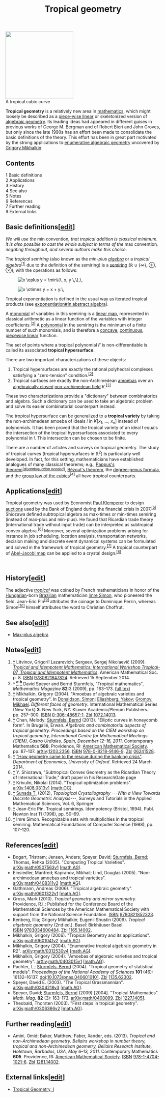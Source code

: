 ﻿---
lastrevid: 643623246
pageid: 867041
canonicalurl: http://en.wikipedia.org/wiki/Tropical_geometry
title: Tropical geometry
editurl: http://en.wikipedia.org/w/index.php?title=Tropical_geometry&action=edit
length: 11128
contentmodel: wikitext
pagelanguage: en
touched: 2015-02-14T13:05:20Z
ns: 0
fullurl: http://en.wikipedia.org/wiki/Tropical_geometry
---

<div class="thumb tright"><div class="thumbinner" style="width:222px;"><a href="/wiki/File:Cubique_tropicale.svg" class="image"><img alt="" src="//upload.wikimedia.org/wikipedia/commons/thumb/8/88/Cubique_tropicale.svg/220px-Cubique_tropicale.svg.png" width="220" height="220" class="thumbimage" srcset="//upload.wikimedia.org/wikipedia/commons/thumb/8/88/Cubique_tropicale.svg/330px-Cubique_tropicale.svg.png 1.5x, //upload.wikimedia.org/wikipedia/commons/thumb/8/88/Cubique_tropicale.svg/440px-Cubique_tropicale.svg.png 2x" data-file-width="354" data-file-height="354" /></a>  <div class="thumbcaption"><div class="magnify"><a href="/wiki/File:Cubique_tropicale.svg" class="internal" title="Enlarge"></a></div>A tropical cubic curve</div></div></div>
<p><b>Tropical geometry</b> is a relatively new area in <a href="/wiki/Mathematics" title="Mathematics">mathematics</a>, which might loosely be described as a <a href="/wiki/Piecewise_linear_manifold" title="Piecewise linear manifold">piece-wise linear</a> or skeletonized version of <a href="/wiki/Algebraic_geometry" title="Algebraic geometry">algebraic geometry</a>.  Its leading ideas had appeared in different guises in previous works of George M. Bergman and of Robert Bieri and John Groves, but only since the late 1990s has an effort been made to consolidate the basic definitions of the theory. This effort has been in great part motivated by the strong applications to <a href="/wiki/Enumerative_geometry" title="Enumerative geometry">enumerative algebraic geometry</a> uncovered by <a href="/w/index.php?title=Grigory_Mikhalkin&amp;action=edit&amp;redlink=1" class="new" title="Grigory Mikhalkin (page does not exist)">Grigory Mikhalkin</a>.
</p>
<div id="toc" class="toc"><div id="toctitle"><h2>Contents</h2></div>
<ul>
<li class="toclevel-1 tocsection-1"><a href="#Basic_definitions"><span class="tocnumber">1</span> <span class="toctext">Basic definitions</span></a></li>
<li class="toclevel-1 tocsection-2"><a href="#Applications"><span class="tocnumber">2</span> <span class="toctext">Applications</span></a></li>
<li class="toclevel-1 tocsection-3"><a href="#History"><span class="tocnumber">3</span> <span class="toctext">History</span></a></li>
<li class="toclevel-1 tocsection-4"><a href="#See_also"><span class="tocnumber">4</span> <span class="toctext">See also</span></a></li>
<li class="toclevel-1 tocsection-5"><a href="#Notes"><span class="tocnumber">5</span> <span class="toctext">Notes</span></a></li>
<li class="toclevel-1 tocsection-6"><a href="#References"><span class="tocnumber">6</span> <span class="toctext">References</span></a></li>
<li class="toclevel-1 tocsection-7"><a href="#Further_reading"><span class="tocnumber">7</span> <span class="toctext">Further reading</span></a></li>
<li class="toclevel-1 tocsection-8"><a href="#External_links"><span class="tocnumber">8</span> <span class="toctext">External links</span></a></li>
</ul>
</div>

<h2><span class="mw-headline" id="Basic_definitions">Basic definitions</span><span class="mw-editsection"><span class="mw-editsection-bracket">[</span><a href="/w/index.php?title=Tropical_geometry&amp;action=edit&amp;section=1" title="Edit section: Basic definitions">edit</a><span class="mw-editsection-bracket">]</span></span></h2>
<p><i>We will use the </i>min convention<i>, that tropical addition is classical minimum.  It is also possible to cast the whole subject in terms of the </i>max convention<i>, negating throughout, and several authors make this choice.</i>
</p><p>The <i>tropical semiring</i> (also known as the <i>min-plus <a href="/wiki/Algebra" title="Algebra">algebra</a></i> or a <i>tropical algebra</i><sup id="cite_ref-Litvinov2009_1-0" class="reference"><a href="#cite_note-Litvinov2009-1"><span>[</span>1<span>]</span></a></sup> due to the definition of the semiring) is a <a href="/wiki/Semiring" title="Semiring">semiring</a> (ℝ ∪ {∞}, ⊕, ⊗), with the operations as follows:
</p>
<dl><dd> <img class="mwe-math-fallback-image-inline tex" alt=" x \oplus y = \min\{\, x, y \,\},\," src="//upload.wikimedia.org/math/6/4/c/64c467218408c4ba5d2c92903a62995e.png" /></dd></dl>
<dl><dd> <img class="mwe-math-fallback-image-inline tex" alt=" x \otimes y = x + y.\," src="//upload.wikimedia.org/math/2/b/8/2b80c7694f20b34c68d92d3b108a28eb.png" /></dd></dl>
<p>Tropical exponentiation is defined in the usual way as iterated tropical products (see <a href="/wiki/Exponentiation#In_abstract_algebra" title="Exponentiation">exponentiation#In abstract algebra</a>).
</p><p>A <a href="/wiki/Monomial" title="Monomial">monomial</a> of variables in this semiring is a <a href="/wiki/Linear_map" title="Linear map">linear map</a>, represented in classical arithmetic as a linear function of the variables with integer coefficients.<sup id="cite_ref-SpeyerSturmfels2009_2-0" class="reference"><a href="#cite_note-SpeyerSturmfels2009-2"><span>[</span>2<span>]</span></a></sup>  A <a href="/wiki/Polynomial" title="Polynomial">polynomial</a> in the semiring is the minimum of a finite number of such monomials, and is therefore a <a href="/wiki/Concave_function" title="Concave function">concave</a>, <a href="/wiki/Continuous_function" title="Continuous function">continuous</a>, <a href="/wiki/Piecewise_linear_function" title="Piecewise linear function">piecewise linear</a> function.
</p><p>The set of points where a tropical polynomial <i>F</i> is non-differentiable is called its associated <b>tropical hypersurface</b>.
</p><p>There are two important characterizations of these objects:
</p>
<ol><li> Tropical hypersurfaces are exactly the rational polyhedral complexes satisfying a "zero-tension" condition.<sup id="cite_ref-SpeyerSturmfels2009_2-1" class="reference"><a href="#cite_note-SpeyerSturmfels2009-2"><span>[</span>2<span>]</span></a></sup></li>
<li> Tropical surfaces are exactly the non-Archimedean <a href="/wiki/Amoeba_(mathematics)" title="Amoeba (mathematics)">amoebas</a> over an <a href="/wiki/Algebraically_closed_field" title="Algebraically closed field">algebraically closed</a> <a href="/wiki/Non-archimedean_field" title="Non-archimedean field" class="mw-redirect">non-archimedean field</a> <i>K</i>.<sup id="cite_ref-3" class="reference"><a href="#cite_note-3"><span>[</span>3<span>]</span></a></sup></li></ol>
<p>These two characterizations provide a "dictionary" between combinatorics and algebra. Such a dictionary can be used to take an algebraic problem and solve its easier combinatorial counterpart instead.
</p><p>The tropical hypersurface can be generalized to a <b>tropical variety</b> by taking the non-archimedean amoeba of ideals <i>I</i> in <i>K</i>[<i>x</i><sub>1</sub>,&#160;...,&#160;<i>x</i><sub><i>n</i></sub>] instead of polynomials. It has been proved that the tropical variety of an ideal <i>I</i> equals the intersection of the tropical hypersurfaces associated to every polynomial in <i>I</i>. This intersection can be chosen to be finite.
</p><p>There are a number of articles and surveys on tropical geometry. The study of tropical curves (tropical hypersurfaces in ℝ<sup>2</sup>) is particularly well developed. In fact, for this setting, mathematicians have established analogues of many classical theorems; e.g., <a href="/wiki/Pappus%27s_theorem" title="Pappus&#39;s theorem" class="mw-disambig">Pappus's theorem</a><sup class="plainlinks noprint Inline-Template" style="vertical-align:text-top;white-space:nowrap;">&#91;<i><a rel="nofollow" class="external text" href="http://dispenser.homenet.org/~dispenser/cgi-bin/dab_solver.py?page=Tropical_geometry&amp;editintro=Template:Disambiguation_needed/editintro&amp;client=Template:Dn"><span title="Link needs disambiguation. (July 2014)">disambiguation needed</span></a></i>&#93;</sup>, <a href="/wiki/B%C3%A9zout%27s_theorem" title="Bézout&#39;s theorem">Bézout's theorem</a>, the <a href="/wiki/Degree-genus_formula" title="Degree-genus formula" class="mw-redirect">degree-genus formula</a>, and the <a href="/wiki/Elliptic_curve" title="Elliptic curve">group law of the cubics</a><sup id="cite_ref-4" class="reference"><a href="#cite_note-4"><span>[</span>4<span>]</span></a></sup> all have tropical counterparts.
</p>
<h2><span class="mw-headline" id="Applications">Applications</span><span class="mw-editsection"><span class="mw-editsection-bracket">[</span><a href="/w/index.php?title=Tropical_geometry&amp;action=edit&amp;section=2" title="Edit section: Applications">edit</a><span class="mw-editsection-bracket">]</span></span></h2>
<p>Tropical geometry was used by Economist <a href="/wiki/Paul_Klemperer" title="Paul Klemperer">Paul Klemperer</a> to design <a href="/wiki/Auction" title="Auction">auctions</a> used by the Bank of England&#160;during the financial crisis in 2007.<sup id="cite_ref-5" class="reference"><a href="#cite_note-5"><span>[</span>5<span>]</span></a></sup> Shiozawa defined subtropical algebra as max-times or min-times semiring (instead of max-plus and min-plus). He found that Ricardian trade theory (international trade without input trade) can be interpreted as subtropical convex algebra.<sup id="cite_ref-6" class="reference"><a href="#cite_note-6"><span>[</span>6<span>]</span></a></sup>
Moreover, several optimization problems arising for instance in job scheduling, location analysis, transportation networks, decision making and discrete event dynamical systems can be formulated and solved in the framework of tropical geometry.<sup id="cite_ref-7" class="reference"><a href="#cite_note-7"><span>[</span>7<span>]</span></a></sup> A tropical counterpart of <a href="/wiki/Abel-Jacobi_map" title="Abel-Jacobi map" class="mw-redirect">Abel-Jacobi map</a> can be applied to a crystal design.<sup id="cite_ref-8" class="reference"><a href="#cite_note-8"><span>[</span>8<span>]</span></a></sup>
</p><p><br />
</p>
<h2><span class="mw-headline" id="History">History</span><span class="mw-editsection"><span class="mw-editsection-bracket">[</span><a href="/w/index.php?title=Tropical_geometry&amp;action=edit&amp;section=3" title="Edit section: History">edit</a><span class="mw-editsection-bracket">]</span></span></h2>
<p>The adjective <i><a href="/wiki/Tropical" title="Tropical" class="mw-redirect">tropical</a></i> was coined by French mathematicians in honor of the <a href="/wiki/Hungary" title="Hungary">Hungarian</a>-born <a href="/wiki/Brazil" title="Brazil">Brazilian</a> mathematician <a href="/wiki/Imre_Simon" title="Imre Simon">Imre Simon</a>, who pioneered the field. Jean-Eric Pin<sup id="cite_ref-Pin1998_9-0" class="reference"><a href="#cite_note-Pin1998-9"><span>[</span>9<span>]</span></a></sup> attributes the coinage to Dominique Perrin, whereas Simon<sup id="cite_ref-Simon1988_10-0" class="reference"><a href="#cite_note-Simon1988-10"><span>[</span>10<span>]</span></a></sup> himself attributes the word to Christian Choffrut.
</p>
<h2><span class="mw-headline" id="See_also">See also</span><span class="mw-editsection"><span class="mw-editsection-bracket">[</span><a href="/w/index.php?title=Tropical_geometry&amp;action=edit&amp;section=4" title="Edit section: See also">edit</a><span class="mw-editsection-bracket">]</span></span></h2>
<ul><li> <a href="/wiki/Max-plus_algebra" title="Max-plus algebra">Max-plus algebra</a></li></ul>
<h2><span class="mw-headline" id="Notes">Notes</span><span class="mw-editsection"><span class="mw-editsection-bracket">[</span><a href="/w/index.php?title=Tropical_geometry&amp;action=edit&amp;section=5" title="Edit section: Notes">edit</a><span class="mw-editsection-bracket">]</span></span></h2>
<div class="reflist" style="list-style-type: decimal;">
<ol class="references">
<li id="cite_note-Litvinov2009-1"><span class="mw-cite-backlink"><b><a href="#cite_ref-Litvinov2009_1-0">^</a></b></span> <span class="reference-text"><span class="citation book">Litvinov, Grigoriĭ Lazarevich; Sergeev, Sergej Nikolaevič (2009). <a rel="nofollow" class="external text" href="http://www.mccme.ru/tropical12/Tropics2012final.pdf"><i>Tropical and Idempotent Mathematics: International Workshop Tropical-07, Tropical and Idempotent Mathematics</i></a>. American Mathematical Soc. p.&#160;8. <a href="/wiki/International_Standard_Book_Number" title="International Standard Book Number">ISBN</a>&#160;<a href="/wiki/Special:BookSources/9780821847824" title="Special:BookSources/9780821847824">9780821847824</a><span class="reference-accessdate">. Retrieved <span class="nowrap">15 September</span> 2014</span>.</span><span title="ctx_ver=Z39.88-2004&amp;rfr_id=info%3Asid%2Fen.wikipedia.org%3ATropical+geometry&amp;rft.aufirst=Grigori%C4%AD+Lazarevich&amp;rft.aulast=Litvinov&amp;rft.au=Litvinov%2C+Grigori%C4%AD+Lazarevich&amp;rft.au=Sergeev%2C+Sergej+Nikolaevi%C4%8D&amp;rft.btitle=Tropical+and+Idempotent+Mathematics%3A+International+Workshop+Tropical-07%2C+Tropical+and+Idempotent+Mathematics&amp;rft.date=2009&amp;rft.genre=book&amp;rft_id=http%3A%2F%2Fwww.mccme.ru%2Ftropical12%2FTropics2012final.pdf&amp;rft.isbn=9780821847824&amp;rft.pages=8&amp;rft.pub=American+Mathematical+Soc&amp;rft_val_fmt=info%3Aofi%2Ffmt%3Akev%3Amtx%3Abook" class="Z3988"><span style="display:none;">&#160;</span></span></span>
</li>
<li id="cite_note-SpeyerSturmfels2009-2"><span class="mw-cite-backlink">^ <a href="#cite_ref-SpeyerSturmfels2009_2-0"><sup><i><b>a</b></i></sup></a> <a href="#cite_ref-SpeyerSturmfels2009_2-1"><sup><i><b>b</b></i></sup></a></span> <span class="reference-text">David Speyer and Bernd Sturmfels, "Tropical mathematics", <i>Mathematics Magazine</i> <b>82</b>:3 (2009), pp. 163–173. <a rel="nofollow" class="external text" href="https://math.berkeley.edu/~bernd/mathmag.pdf">full text</a></span>
</li>
<li id="cite_note-3"><span class="mw-cite-backlink"><b><a href="#cite_ref-3">^</a></b></span> <span class="reference-text"><span class="citation book">Mikhalkin, Grigory (2004). "Amoebas of algebraic varieties and tropical geometry".  In <a href="/wiki/Simon_Donaldson" title="Simon Donaldson">Donaldson, Simon</a>; <a href="/wiki/Yakov_Eliashberg" title="Yakov Eliashberg">Eliashberg, Yakov</a>; <a href="/wiki/Mikhail_Leonidovich_Gromov" title="Mikhail Leonidovich Gromov">Gromov, Mikhael</a>. <i>Different faces of geometry</i>. International Mathematical Series (New York) <b>3</b>. New York, NY: Kluwer Academic/Plenum Publishers. pp.&#160;257–300. <a href="/wiki/International_Standard_Book_Number" title="International Standard Book Number">ISBN</a>&#160;<a href="/wiki/Special:BookSources/0-306-48657-1" title="Special:BookSources/0-306-48657-1">0-306-48657-1</a>. <a href="/wiki/Zentralblatt_MATH" title="Zentralblatt MATH">Zbl</a>&#160;<a rel="nofollow" class="external text" href="//zbmath.org/?format=complete&amp;q=an:1072.14013">1072.14013</a>.</span><span title="ctx_ver=Z39.88-2004&amp;rfr_id=info%3Asid%2Fen.wikipedia.org%3ATropical+geometry&amp;rft.atitle=Amoebas+of+algebraic+varieties+and+tropical+geometry&amp;rft.aufirst=Grigory&amp;rft.aulast=Mikhalkin&amp;rft.au=Mikhalkin%2C+Grigory&amp;rft.btitle=Different+faces+of+geometry&amp;rft.date=2004&amp;rft.genre=bookitem&amp;rft_id=info%3Azbl%2F1072.14013&amp;rft.isbn=0-306-48657-1&amp;rft.pages=257-300&amp;rft.place=New+York%2C+NY&amp;rft.pub=Kluwer+Academic%2FPlenum+Publishers&amp;rft.series=International+Mathematical+Series+%28New+York%29&amp;rft_val_fmt=info%3Aofi%2Ffmt%3Akev%3Amtx%3Abook&amp;rft.volume=3" class="Z3988"><span style="display:none;">&#160;</span></span></span>
</li>
<li id="cite_note-4"><span class="mw-cite-backlink"><b><a href="#cite_ref-4">^</a></b></span> <span class="reference-text"><span class="citation book">Chan, Melody; <a href="/wiki/Bernd_Sturmfels" title="Bernd Sturmfels">Sturmfels, Bernd</a> (2013). "Elliptic curves in honeycomb form".  In Brugallé, Erwan. <i>Algebraic and combinatorial aspects of tropical geometry. Proceedings based on the CIEM workshop on tropical geometry, International Centre for Mathematical Meetings (CIEM), Castro Urdiales, Spain, December 12–16, 2011</i>. Contemporary Mathematics <b>589</b>. Providence, RI: <a href="/wiki/American_Mathematical_Society" title="American Mathematical Society">American Mathematical Society</a>. pp.&#160;87–107. <a href="/wiki/ArXiv" title="ArXiv">arXiv</a>:<a rel="nofollow" class="external text" href="//arxiv.org/abs/1203.2356">1203.2356</a>. <a href="/wiki/International_Standard_Book_Number" title="International Standard Book Number">ISBN</a>&#160;<a href="/wiki/Special:BookSources/978-0-8218-9146-9" title="Special:BookSources/978-0-8218-9146-9">978-0-8218-9146-9</a>. <a href="/wiki/Zentralblatt_MATH" title="Zentralblatt MATH">Zbl</a>&#160;<a rel="nofollow" class="external text" href="//zbmath.org/?format=complete&amp;q=an:06241528">06241528</a>.</span><span title="ctx_ver=Z39.88-2004&amp;rfr_id=info%3Asid%2Fen.wikipedia.org%3ATropical+geometry&amp;rft.atitle=Elliptic+curves+in+honeycomb+form&amp;rft.au=Chan%2C+Melody&amp;rft.aufirst=Melody&amp;rft.aulast=Chan&amp;rft.au=Sturmfels%2C+Bernd&amp;rft.btitle=Algebraic+and+combinatorial+aspects+of+tropical+geometry.+Proceedings+based+on+the+CIEM+workshop+on+tropical+geometry%2C+International+Centre+for+Mathematical+Meetings+%28CIEM%29%2C+Castro+Urdiales%2C+Spain%2C+December+12%E2%80%9316%2C+2011&amp;rft.date=2013&amp;rft.genre=bookitem&amp;rft_id=info%3Aarxiv%2F1203.2356&amp;rft_id=info%3Azbl%2F06241528&amp;rft.isbn=978-0-8218-9146-9&amp;rft.pages=87-107&amp;rft.place=Providence%2C+RI&amp;rft.pub=American+Mathematical+Society&amp;rft.series=Contemporary+Mathematics&amp;rft_val_fmt=info%3Aofi%2Ffmt%3Akev%3Amtx%3Abook&amp;rft.volume=589" class="Z3988"><span style="display:none;">&#160;</span></span></span>
</li>
<li id="cite_note-5"><span class="mw-cite-backlink"><b><a href="#cite_ref-5">^</a></b></span> <span class="reference-text"><span class="citation web"><a rel="nofollow" class="external text" href="http://www.economics.ox.ac.uk/General-News/how-geometry-came-to-the-rescue-during-the-banking-crisis-video">"How geometry came to the rescue during the banking crisis"</a>. <i>Department of Economics, University of Oxford</i><span class="reference-accessdate">. Retrieved <span class="nowrap">24 March</span> 2014</span>.</span><span title="ctx_ver=Z39.88-2004&amp;rfr_id=info%3Asid%2Fen.wikipedia.org%3ATropical+geometry&amp;rft.atitle=How+geometry+came+to+the+rescue+during+the+banking+crisis&amp;rft.genre=article&amp;rft_id=http%3A%2F%2Fwww.economics.ox.ac.uk%2FGeneral-News%2Fhow-geometry-came-to-the-rescue-during-the-banking-crisis-video&amp;rft.jtitle=Department+of+Economics%2C+University+of+Oxford&amp;rft_val_fmt=info%3Aofi%2Ffmt%3Akev%3Amtx%3Ajournal" class="Z3988"><span style="display:none;">&#160;</span></span></span>
</li>
<li id="cite_note-6"><span class="mw-cite-backlink"><b><a href="#cite_ref-6">^</a></b></span> <span class="reference-text">Y. Shiozawa, "Subtropical Convex Geometry as the Ricardian Theory of International Trade," draft paper in his ResearchGate page</span>
</li>
<li id="cite_note-7"><span class="mw-cite-backlink"><b><a href="#cite_ref-7">^</a></b></span> <span class="reference-text"><span class="citation Journal">Krivulin,&#32;Nikolai&#32;(2014).&#32;"Tropical optimization problems".&#32;<a href="/wiki/ArXiv" title="ArXiv">arXiv</a>:<a rel="nofollow" class="external text" href="http://arxiv.org/abs/1408.0313v1">1408.0313v1</a>&#160;[<a rel="nofollow" class="external text" href="http://arxiv.org/archive/math.OC">math.OC</a>].</span></span>
</li>
<li id="cite_note-8"><span class="mw-cite-backlink"><b><a href="#cite_ref-8">^</a></b></span> <span class="reference-text"><a href="/wiki/Toshikazu_Sunada" title="Toshikazu Sunada"> Sunada T.</a> (2012), <i>Topological Crystallography ---With a View Towards Discrete Geometric Analysis---</i>, Surveys and Tutorials in the Applied Mathematical Sciences, Vol. 6, Springer </span>
</li>
<li id="cite_note-Pin1998-9"><span class="mw-cite-backlink"><b><a href="#cite_ref-Pin1998_9-0">^</a></b></span> <span class="reference-text">Jean-Eric Pin. Tropical semirings. Idempotency (Bristol, 1994). Publ. Newton Inst 11 (1998), pp. 50–69.</span>
</li>
<li id="cite_note-Simon1988-10"><span class="mw-cite-backlink"><b><a href="#cite_ref-Simon1988_10-0">^</a></b></span> <span class="reference-text">Imre Simon. Recognizable sets with multiplicities in the tropical semiring. Mathematical Foundations of Computer Science (1988), pp. 107–120.</span>
</li>
</ol></div>
<h2><span class="mw-headline" id="References">References</span><span class="mw-editsection"><span class="mw-editsection-bracket">[</span><a href="/w/index.php?title=Tropical_geometry&amp;action=edit&amp;section=6" title="Edit section: References">edit</a><span class="mw-editsection-bracket">]</span></span></h2>
<div class="refbegin" style="">
<ul><li><span class="citation Journal">Bogart,&#32;Tristram&#59;&#32;Jensen,&#32;Anders&#59;&#32;Speyer,&#32;David&#59;&#32;<a href="/wiki/Bernd_Sturmfels" title="Bernd Sturmfels">Sturmfels,&#32;Bernd</a>&#59;&#32;Thomas,&#32;Rehka&#32;(2005).&#32;"Computing Tropical Varieties".&#32;<a href="/wiki/ArXiv" title="ArXiv">arXiv</a>:<a rel="nofollow" class="external text" href="http://arxiv.org/abs/math/0507563v1">math/0507563v1</a>&#160;[<a rel="nofollow" class="external text" href="http://arxiv.org/archive/math.AG">math.AG</a>].</span></li>
<li><span class="citation Journal">Einsiedler,&#32;Manfred&#59;&#32;Kapranov,&#32;Mikhail&#59;&#32;Lind,&#32;Douglas&#32;(2005).&#32;"Non-archimedean amoebas and tropical varieties".&#32;<a href="/wiki/ArXiv" title="ArXiv">arXiv</a>:<a rel="nofollow" class="external text" href="http://arxiv.org/abs/math/0408311v2">math/0408311v2</a>&#160;[<a rel="nofollow" class="external text" href="http://arxiv.org/archive/math.AG">math.AG</a>].</span></li>
<li><span class="citation Journal">Gathmann,&#32;Andreas&#32;(2006).&#32;"Tropical algebraic geometry".&#32;<a href="/wiki/ArXiv" title="ArXiv">arXiv</a>:<a rel="nofollow" class="external text" href="http://arxiv.org/abs/math/0601322v1">math/0601322v1</a>&#160;[<a rel="nofollow" class="external text" href="http://arxiv.org/archive/math.AG">math.AG</a>].</span></li>
<li><span class="citation book">Gross, Mark (2010). <i>Tropical geometry and mirror symmetry</i>. Providence, R.I.: Published for the Conference Board of the Mathematical Sciences by the American Mathematical Society with support from the National Science Foundation. <a href="/wiki/International_Standard_Book_Number" title="International Standard Book Number">ISBN</a>&#160;<a href="/wiki/Special:BookSources/9780821852323" title="Special:BookSources/9780821852323">9780821852323</a>.</span><span title="ctx_ver=Z39.88-2004&amp;rfr_id=info%3Asid%2Fen.wikipedia.org%3ATropical+geometry&amp;rft.aufirst=Mark&amp;rft.au=Gross%2C+Mark&amp;rft.aulast=Gross&amp;rft.btitle=Tropical+geometry+and+mirror+symmetry&amp;rft.date=2010&amp;rft.genre=book&amp;rft.isbn=9780821852323&amp;rft.place=Providence%2C+R.I.&amp;rft.pub=Published+for+the+Conference+Board+of+the+Mathematical+Sciences+by+the+American+Mathematical+Society+with+support+from+the+National+Science+Foundation&amp;rft_val_fmt=info%3Aofi%2Ffmt%3Akev%3Amtx%3Abook" class="Z3988"><span style="display:none;">&#160;</span></span></li>
<li><span class="citation book">Itenberg, Illia; Grigory Mikhalkin; Eugenii Shustin (2009). <i>Tropical algebraic geometry</i> (2nd ed.). Basel: Birkhäuser Basel. <a href="/wiki/International_Standard_Book_Number" title="International Standard Book Number">ISBN</a>&#160;<a href="/wiki/Special:BookSources/9783034600484" title="Special:BookSources/9783034600484">9783034600484</a>. <a href="/wiki/Zentralblatt_MATH" title="Zentralblatt MATH">Zbl</a>&#160;<a rel="nofollow" class="external text" href="//zbmath.org/?format=complete&amp;q=an:1165.14002">1165.14002</a>.</span><span title="ctx_ver=Z39.88-2004&amp;rfr_id=info%3Asid%2Fen.wikipedia.org%3ATropical+geometry&amp;rft.au=Eugenii+Shustin&amp;rft.aufirst=Illia&amp;rft.au=Grigory+Mikhalkin&amp;rft.au=Itenberg%2C+Illia&amp;rft.aulast=Itenberg&amp;rft.btitle=Tropical+algebraic+geometry&amp;rft.date=2009&amp;rft.edition=2nd&amp;rft.genre=book&amp;rft_id=info%3Azbl%2F1165.14002&amp;rft.isbn=9783034600484&amp;rft.place=Basel&amp;rft.pub=Birkh%C3%A4user+Basel&amp;rft_val_fmt=info%3Aofi%2Ffmt%3Akev%3Amtx%3Abook" class="Z3988"><span style="display:none;">&#160;</span></span></li>
<li><span class="citation Journal">Mikhalkin,&#32;Grigory&#32;(2006).&#32;"Tropical Geometry and its applications".&#32;<a href="/wiki/ArXiv" title="ArXiv">arXiv</a>:<a rel="nofollow" class="external text" href="http://arxiv.org/abs/math/0601041v2">math/0601041v2</a>&#160;[<a rel="nofollow" class="external text" href="http://arxiv.org/archive/math.AG">math.AG</a>].</span></li>
<li><span class="citation Journal">Mikhalkin,&#32;Grigory&#32;(2004).&#32;"Enumerative tropical algebraic geometry in R2".&#32;<a href="/wiki/ArXiv" title="ArXiv">arXiv</a>:<a rel="nofollow" class="external text" href="http://arxiv.org/abs/math/0312530v4">math/0312530v4</a>&#160;[<a rel="nofollow" class="external text" href="http://arxiv.org/archive/math.AG">math.AG</a>].</span></li>
<li><span class="citation Journal">Mikhalkin,&#32;Grigory&#32;(2004).&#32;"Amoebas of algebraic varieties and tropical geometry".&#32;<a href="/wiki/ArXiv" title="ArXiv">arXiv</a>:<a rel="nofollow" class="external text" href="http://arxiv.org/abs/math/0403015v1">math/0403015v1</a>&#160;[<a rel="nofollow" class="external text" href="http://arxiv.org/archive/math.AG">math.AG</a>].</span></li>
<li><span class="citation journal">Pachter, L.; <a href="/wiki/Bernd_Sturmfels" title="Bernd Sturmfels">Sturmfels, Bernd</a> (2004). "Tropical geometry of statistical models". <i>Proceedings of the National Academy of Sciences</i> <b>101</b> (46): 16132–16137. <a href="/wiki/Digital_object_identifier" title="Digital object identifier">doi</a>:<a rel="nofollow" class="external text" href="//dx.doi.org/10.1073%2Fpnas.0406010101">10.1073/pnas.0406010101</a>. <a href="/wiki/Zentralblatt_MATH" title="Zentralblatt MATH">Zbl</a>&#160;<a rel="nofollow" class="external text" href="//zbmath.org/?format=complete&amp;q=an:1135.62302">1135.62302</a>.</span><span title="ctx_ver=Z39.88-2004&amp;rfr_id=info%3Asid%2Fen.wikipedia.org%3ATropical+geometry&amp;rft.atitle=Tropical+geometry+of+statistical+models&amp;rft.aufirst=L.&amp;rft.aulast=Pachter&amp;rft.au=Pachter%2C+L.&amp;rft.au=Sturmfels%2C+Bernd&amp;rft.date=2004&amp;rft.genre=article&amp;rft_id=info%3Adoi%2F10.1073%2Fpnas.0406010101&amp;rft_id=info%3Azbl%2F1135.62302&amp;rft.issue=46&amp;rft.jtitle=Proceedings+of+the+National+Academy+of+Sciences&amp;rft.pages=16132-16137&amp;rft_val_fmt=info%3Aofi%2Ffmt%3Akev%3Amtx%3Ajournal&amp;rft.volume=101" class="Z3988"><span style="display:none;">&#160;</span></span></li>
<li><span class="citation Journal">Speyer,&#32;David E.&#32;(2003).&#32;"The Tropical Grassmannian".&#32;<a href="/wiki/ArXiv" title="ArXiv">arXiv</a>:<a rel="nofollow" class="external text" href="http://arxiv.org/abs/math/0304218v3">math/0304218v3</a>&#160;[<a rel="nofollow" class="external text" href="http://arxiv.org/archive/math.AG">math.AG</a>].</span></li>
<li><span class="citation journal">Speyer, David; <a href="/wiki/Bernd_Sturmfels" title="Bernd Sturmfels">Sturmfels, Bernd</a> (2009) [2004]. "Tropical Mathematics". <i>Math. Mag.</i> <b>82</b> (3): 163–173. <a href="/wiki/ArXiv" title="ArXiv">arXiv</a>:<a rel="nofollow" class="external text" href="//arxiv.org/abs/math/0408099">math/0408099</a>. <a href="/wiki/Zentralblatt_MATH" title="Zentralblatt MATH">Zbl</a>&#160;<a rel="nofollow" class="external text" href="//zbmath.org/?format=complete&amp;q=an:1227.14051">1227.14051</a>.</span><span title="ctx_ver=Z39.88-2004&amp;rfr_id=info%3Asid%2Fen.wikipedia.org%3ATropical+geometry&amp;rft.atitle=Tropical+Mathematics&amp;rft.aufirst=David&amp;rft.aulast=Speyer&amp;rft.au=Speyer%2C+David&amp;rft.au=Sturmfels%2C+Bernd&amp;rft.date=2009&amp;rft.genre=article&amp;rft_id=info%3Aarxiv%2Fmath%2F0408099&amp;rft_id=info%3Azbl%2F1227.14051&amp;rft.issue=3&amp;rft.jtitle=Math.+Mag.&amp;rft.pages=163-173&amp;rft_val_fmt=info%3Aofi%2Ffmt%3Akev%3Amtx%3Ajournal&amp;rft.volume=82" class="Z3988"><span style="display:none;">&#160;</span></span></li>
<li><span class="citation Journal">Theobald,&#32;Thorsten&#32;(2003).&#32;"First steps in tropical geometry".&#32;<a href="/wiki/ArXiv" title="ArXiv">arXiv</a>:<a rel="nofollow" class="external text" href="http://arxiv.org/abs/math/0306366v2">math/0306366v2</a>&#160;[<a rel="nofollow" class="external text" href="http://arxiv.org/archive/math.AG">math.AG</a>].</span></li></ul>
</dl></div>
<h2><span class="mw-headline" id="Further_reading">Further reading</span><span class="mw-editsection"><span class="mw-editsection-bracket">[</span><a href="/w/index.php?title=Tropical_geometry&amp;action=edit&amp;section=7" title="Edit section: Further reading">edit</a><span class="mw-editsection-bracket">]</span></span></h2>
<ul><li> <span class="citation book">Amini, Omid; Baker, Matthew; Faber, Xander, eds. (2013). <i>Tropical and non-Archimedean geometry. Bellairs workshop in number theory, tropical and non-Archimedean geometry, Bellairs Research Institute, Holetown, Barbados, USA, May 6–13, 2011</i>. Contemporary Mathematics <b>605</b>. Providence, RI: <a href="/wiki/American_Mathematical_Society" title="American Mathematical Society">American Mathematical Society</a>. <a href="/wiki/International_Standard_Book_Number" title="International Standard Book Number">ISBN</a>&#160;<a href="/wiki/Special:BookSources/978-1-4704-1021-6" title="Special:BookSources/978-1-4704-1021-6">978-1-4704-1021-6</a>. <a href="/wiki/Zentralblatt_MATH" title="Zentralblatt MATH">Zbl</a>&#160;<a rel="nofollow" class="external text" href="//zbmath.org/?format=complete&amp;q=an:1281.14002">1281.14002</a>.</span><span title="ctx_ver=Z39.88-2004&amp;rfr_id=info%3Asid%2Fen.wikipedia.org%3ATropical+geometry&amp;rft.btitle=Tropical+and+non-Archimedean+geometry.+Bellairs+workshop+in+number+theory%2C+tropical+and+non-Archimedean+geometry%2C+Bellairs+Research+Institute%2C+Holetown%2C+Barbados%2C+USA%2C+May+6%E2%80%9313%2C+2011&amp;rft.date=2013&amp;rft.genre=book&amp;rft_id=info%3Azbl%2F1281.14002&amp;rft.isbn=978-1-4704-1021-6&amp;rft.place=Providence%2C+RI&amp;rft.pub=American+Mathematical+Society&amp;rft.series=Contemporary+Mathematics&amp;rft_val_fmt=info%3Aofi%2Ffmt%3Akev%3Amtx%3Abook&amp;rft.volume=605" class="Z3988"><span style="display:none;">&#160;</span></span></li></ul>
<h2><span class="mw-headline" id="External_links">External links</span><span class="mw-editsection"><span class="mw-editsection-bracket">[</span><a href="/w/index.php?title=Tropical_geometry&amp;action=edit&amp;section=8" title="Edit section: External links">edit</a><span class="mw-editsection-bracket">]</span></span></h2>
<ul><li> <a rel="nofollow" class="external text" href="http://www.archive.org/movies/details-db.php?id=4603">Tropical Geometry, I</a></li></ul>
